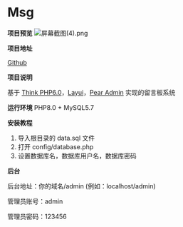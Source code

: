 # Msg

**项目预览**
![屏幕截图(4).png](https://img.cdn.apipost.cn/client/user/1189043/avatar/5d46c0bfb5f09c093207cedd081a80576373ceae8e5d3.png)

**项目地址**

[Github](https://github.com/kaindev8/Msg)

**项目说明**

基于 [Think PHP6.0](https://www.thinkphp.cn/)，[Layui](https://layuion.com/)，[Pear Admin](http://www.pearadmin.com/) 实现的留言板系统

**运行环境**
PHP8.0 + MySQL5.7

**安装教程**

1. 导入根目录的 data.sql 文件
2. 打开 config/database.php
3. 设置数据库名，数据库用户名，数据库密码

**后台**

后台地址：你的域名/admin (例如：localhost/admin)

管理员账号：admin

管理员密码：123456
